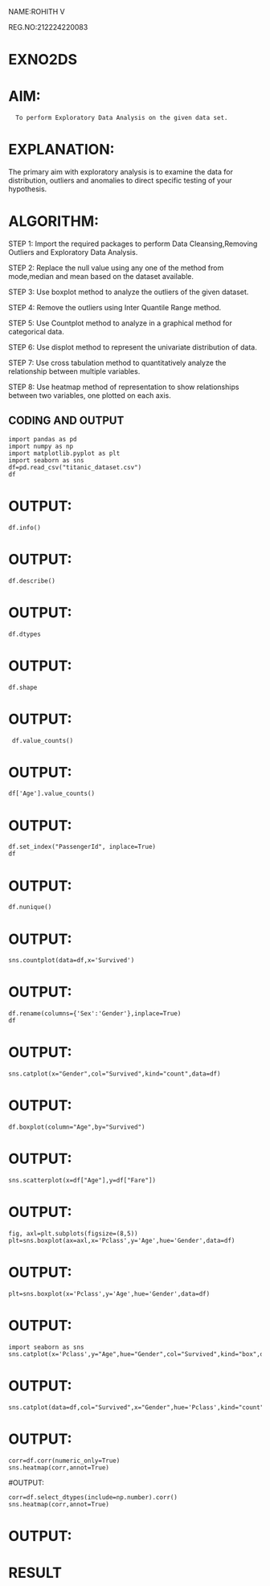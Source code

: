 NAME:ROHITH V

REG.NO:212224220083

# EXNO2DS
# AIM:
      To perform Exploratory Data Analysis on the given data set.
      
# EXPLANATION:
  The primary aim with exploratory analysis is to examine the data for distribution, outliers and anomalies to direct specific testing of your hypothesis.
  
# ALGORITHM:
STEP 1: Import the required packages to perform Data Cleansing,Removing Outliers and Exploratory Data Analysis.

STEP 2: Replace the null value using any one of the method from mode,median and mean based on the dataset available.

STEP 3: Use boxplot method to analyze the outliers of the given dataset.

STEP 4: Remove the outliers using Inter Quantile Range method.

STEP 5: Use Countplot method to analyze in a graphical method for categorical data.

STEP 6: Use displot method to represent the univariate distribution of data.

STEP 7: Use cross tabulation method to quantitatively analyze the relationship between multiple variables.

STEP 8: Use heatmap method of representation to show relationships between two variables, one plotted on each axis.

## CODING AND OUTPUT
```
import pandas as pd
import numpy as np
import matplotlib.pyplot as plt
import seaborn as sns
df=pd.read_csv("titanic_dataset.csv")
df
```

# OUTPUT:







```
df.info()
```




# OUTPUT:







```
df.describe()
```



# OUTPUT:





```
df.dtypes
```


# OUTPUT:






```
df.shape
```



# OUTPUT:




```
 df.value_counts()
```




# OUTPUT:








```
df['Age'].value_counts()
```




# OUTPUT:





```
df.set_index("PassengerId", inplace=True)
df
```


# OUTPUT:






```
df.nunique()
```



# OUTPUT:



```
sns.countplot(data=df,x='Survived')
```


# OUTPUT:



```
df.rename(columns={'Sex':'Gender'},inplace=True)
df
```



# OUTPUT:




```
sns.catplot(x="Gender",col="Survived",kind="count",data=df)
```




# OUTPUT:




```
df.boxplot(column="Age",by="Survived")
```



# OUTPUT:





```
sns.scatterplot(x=df["Age"],y=df["Fare"])
```



# OUTPUT:





```
fig, axl=plt.subplots(figsize=(8,5))
plt=sns.boxplot(ax=axl,x='Pclass',y='Age',hue='Gender',data=df)

```



# OUTPUT:




```
plt=sns.boxplot(x='Pclass',y='Age',hue='Gender',data=df)
```



# OUTPUT:





```
import seaborn as sns
sns.catplot(x='Pclass',y="Age",hue="Gender",col="Survived",kind="box",data=df)
```

# OUTPUT:






```
sns.catplot(data=df,col="Survived",x="Gender",hue='Pclass',kind="count")
```


# OUTPUT:





```
corr=df.corr(numeric_only=True)
sns.heatmap(corr,annot=True)
```


#OUTPUT:






```
corr=df.select_dtypes(include=np.number).corr()
sns.heatmap(corr,annot=True)
```

# OUTPUT:

# RESULT
        
